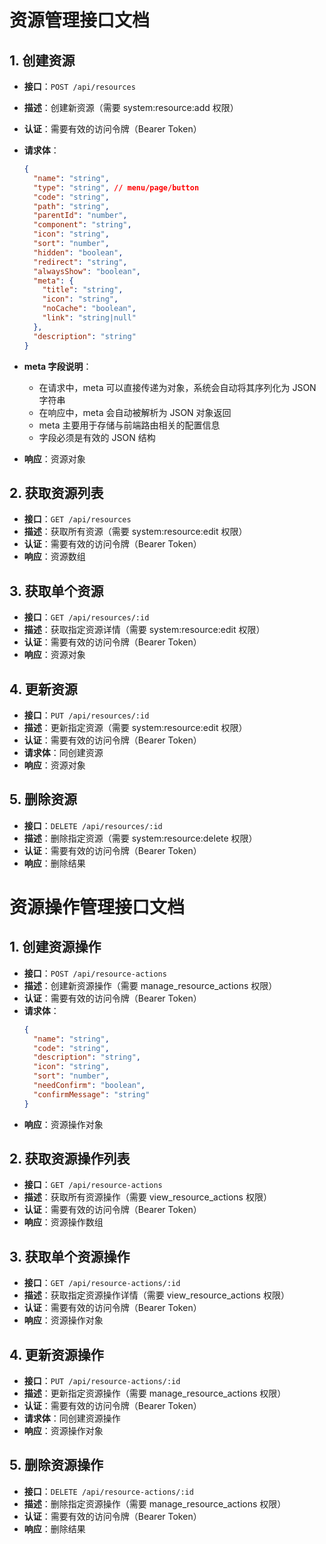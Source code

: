 # 资源管理接口文档

## 1. 创建资源

- **接口**：`POST /api/resources`
- **描述**：创建新资源（需要 system:resource:add 权限）
- **认证**：需要有效的访问令牌（Bearer Token）
- **请求体**：
  ```json
  {
    "name": "string",
    "type": "string", // menu/page/button
    "code": "string",
    "path": "string",
    "parentId": "number",
    "component": "string",
    "icon": "string",
    "sort": "number",
    "hidden": "boolean",
    "redirect": "string",
    "alwaysShow": "boolean",
    "meta": {
      "title": "string",
      "icon": "string",
      "noCache": "boolean",
      "link": "string|null"
    },
    "description": "string"
  }
  ```
- **meta 字段说明**：

  - 在请求中，meta 可以直接传递为对象，系统会自动将其序列化为 JSON 字符串
  - 在响应中，meta 会自动被解析为 JSON 对象返回
  - meta 主要用于存储与前端路由相关的配置信息
  - 字段必须是有效的 JSON 结构

- **响应**：资源对象

## 2. 获取资源列表

- **接口**：`GET /api/resources`
- **描述**：获取所有资源（需要 system:resource:edit 权限）
- **认证**：需要有效的访问令牌（Bearer Token）
- **响应**：资源数组

## 3. 获取单个资源

- **接口**：`GET /api/resources/:id`
- **描述**：获取指定资源详情（需要 system:resource:edit 权限）
- **认证**：需要有效的访问令牌（Bearer Token）
- **响应**：资源对象

## 4. 更新资源

- **接口**：`PUT /api/resources/:id`
- **描述**：更新指定资源（需要 system:resource:edit 权限）
- **认证**：需要有效的访问令牌（Bearer Token）
- **请求体**：同创建资源
- **响应**：资源对象

## 5. 删除资源

- **接口**：`DELETE /api/resources/:id`
- **描述**：删除指定资源（需要 system:resource:delete 权限）
- **认证**：需要有效的访问令牌（Bearer Token）
- **响应**：删除结果

# 资源操作管理接口文档

## 1. 创建资源操作

- **接口**：`POST /api/resource-actions`
- **描述**：创建新资源操作（需要 manage_resource_actions 权限）
- **认证**：需要有效的访问令牌（Bearer Token）
- **请求体**：
  ```json
  {
    "name": "string",
    "code": "string",
    "description": "string",
    "icon": "string",
    "sort": "number",
    "needConfirm": "boolean",
    "confirmMessage": "string"
  }
  ```
- **响应**：资源操作对象

## 2. 获取资源操作列表

- **接口**：`GET /api/resource-actions`
- **描述**：获取所有资源操作（需要 view_resource_actions 权限）
- **认证**：需要有效的访问令牌（Bearer Token）
- **响应**：资源操作数组

## 3. 获取单个资源操作

- **接口**：`GET /api/resource-actions/:id`
- **描述**：获取指定资源操作详情（需要 view_resource_actions 权限）
- **认证**：需要有效的访问令牌（Bearer Token）
- **响应**：资源操作对象

## 4. 更新资源操作

- **接口**：`PUT /api/resource-actions/:id`
- **描述**：更新指定资源操作（需要 manage_resource_actions 权限）
- **认证**：需要有效的访问令牌（Bearer Token）
- **请求体**：同创建资源操作
- **响应**：资源操作对象

## 5. 删除资源操作

- **接口**：`DELETE /api/resource-actions/:id`
- **描述**：删除指定资源操作（需要 manage_resource_actions 权限）
- **认证**：需要有效的访问令牌（Bearer Token）
- **响应**：删除结果
